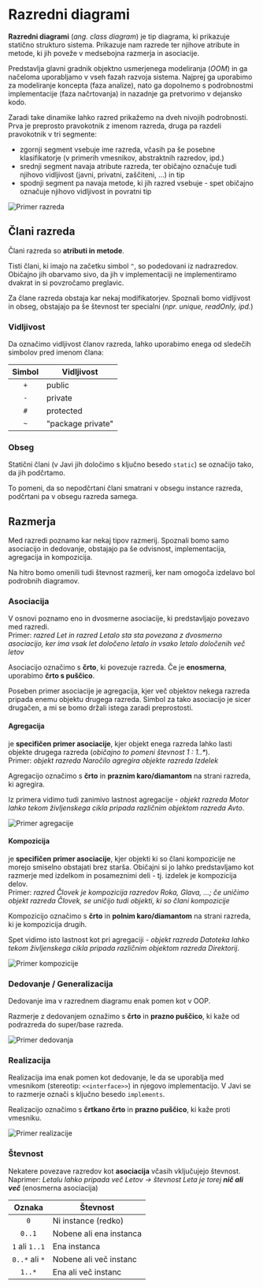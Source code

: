 # Razredni diagrami

**Razredni diagrami** (_ang. class diagram_) je tip diagrama, ki prikazuje statično strukturo sistema. Prikazuje nam razrede ter njihove atribute in metode, ki jih poveže v medsebojna razmerja in asociacije.

Predstavlja glavni gradnik objektno usmerjenega modeliranja (_OOM_) in ga načeloma uporabljamo v vseh fazah razvoja sistema. Najprej ga uporabimo za modeliranje koncepta (faza analize), nato ga dopolnemo s podrobnostmi implementacije (faza načrtovanja) in nazadnje ga pretvorimo v dejansko kodo.

Zaradi take dinamike lahko razred prikažemo na dveh nivojih podrobnosti. Prva je preprosto pravokotnik z imenom razreda, druga pa razdeli pravokotnik v tri segmente:

- zgornji segment vsebuje ime razreda, včasih pa še posebne klasifikatorje (v primerih vmesnikov, abstraktnih razredov, ipd.)
- srednji segment navaja atribute razreda, ter običajno označuje tudi njihovo vidljivost (javni, privatni, zaščiteni, ...) in tip
- spodnji segment pa navaja metode, ki jih razred vsebuje - spet običajno označuje njihovo vidljivost in povratni tip

![Primer razreda](resources/class_avto.svg)

## Člani razreda

Člani razreda so **atributi in metode**.

Tisti člani, ki imajo na začetku simbol `^`, so podedovani iz nadrazredov. Običajno jih obarvamo sivo, da jih v implementaciji ne implementiramo dvakrat in si povzročamo preglavic.

Za člane razreda obstaja kar nekaj modifikatorjev. Spoznali bomo vidljivost in obseg, obstajajo pa še števnost ter specialni (_npr. unique, readOnly, ipd._)

### Vidljivost

Da označimo vidljivost članov razreda, lahko uporabimo enega od sledečih simbolov pred imenom člana:

| Simbol | Vidljivost        |
| :----: | ----------------- |
|  `+`   | public            |
|  `-`   | private           |
|  `#`   | protected         |
|  `~`   | "package private" |

### Obseg

Statični člani (v Javi jih določimo s ključno besedo `static`) se označijo tako, da jih podčrtamo.

To pomeni, da so nepodčrtani člani smatrani v obsegu instance razreda, podčrtani pa v obsegu razreda samega.

## Razmerja

Med razredi poznamo kar nekaj tipov razmerij. Spoznali bomo samo asociacijo in dedovanje, obstajajo pa še odvisnost, implementacija, agregacija in kompozicija.

Na hitro bomo omenili tudi števnost razmerij, ker nam omogoča izdelavo bol podrobnih diagramov.

### Asociacija

V osnovi poznamo eno in dvosmerne asociacije, ki predstavljajo povezavo med razredi.  
Primer: _razred Let in razred Letalo sta sta povezana z dvosmerno asociacijo, ker ima vsak let določeno letalo in vsako letalo določenih več letov_

Asociacijo označimo s **črto**, ki povezuje razreda. Če je **enosmerna**, uporabimo **črto s puščico**.

Poseben primer asociacije je agregacija, kjer več objektov nekega razreda pripada enemu objektu drugega razreda. Simbol za tako asociacijo je sicer drugačen, a mi se bomo držali istega zaradi preprostosti.

#### Agregacija

je **specifičen primer asociacije**, kjer objekt enega razreda lahko lasti objekte drugega razreda (_običajno to pomeni števnost 1 : 1..*_).  
Primer: _objekt razreda Naročilo agregira objekte razreda Izdelek_

Agregacijo označimo s **črto** in **praznim karo/diamantom** na strani razreda, ki agregira.

Iz primera vidimo tudi zanimivo lastnost agregacije - _objekt razreda Motor lahko tekom življenskega cikla pripada različnim objektom razreda Avto_.

![Primer agregacije](resources/class_aggregation.svg)

#### Kompozicija

je **specifičen primer asociacije**, kjer objekti ki so člani kompozicije ne morejo smiselno obstajati brez starša. Običajni si jo lahko predstavljamo kot razmerje med izdelkom in posameznimi deli - tj. izdelek je kompozicija delov.  
Primer: _razred Človek je kompozicija razredov Roka, Glava, ...; če uničimo objekt razreda Človek, se uničijo tudi objekti, ki so člani kompozicije_

Kompozicijo označimo s **črto** in **polnim karo/diamantom** na strani razreda, ki je kompozicija drugih.

Spet vidimo isto lastnost kot pri agregaciji - _objekt razreda Datoteka lahko tekom življenskega cikla pripada različnim objektom razreda Direktorij_.

![Primer kompozicije](resources/class_composition.svg)

### Dedovanje / Generalizacija

Dedovanje ima v razrednem diagramu enak pomen kot v OOP.

Razmerje z dedovanjem oznažimo s **črto** in **prazno puščico**, ki kaže od podrazreda do super/base razreda.

![Primer dedovanja](resources/class_inheritance.svg)

### Realizacija

Realizacija ima enak pomen kot dedovanje, le da se uporablja med vmesnikom (stereotip: `<<interface>>`) in njegovo implementacijo. V Javi se to razmerje označi s ključno besedo `implements`.

Realizacijo označimo s **črtkano črto** in **prazno puščico**, ki kaže proti vmesniku.

![Primer realizacije](resources/class_realization.svg)

### Števnost

Nekatere povezave razredov kot **asociacija** včasih vključujejo števnost.
Naprimer: _Letalu lahko pripada več Letov -> števnost Leta je torej **nič ali več**_ (enosmerna asociacija)

|     Oznaka     | Števnost                |
| :------------: | ----------------------- |
|      `0`       | Ni instance (redko)     |
|     `0..1`     | Nobene ali ena instanca |
| `1` ali `1..1` | Ena instanca            |
| `0..*` ali `*` | Nobene ali več instanc  |
|     `1..*`     | Ena ali več instanc     |
